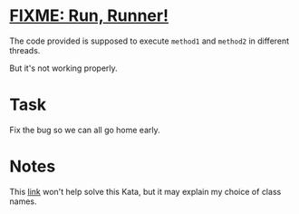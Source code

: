 # [FIXME: Run, Runner!](https://www.codewars.com/kata/fixme-run-runner "https://www.codewars.com/kata/596b2b9d9e2fbd7811000046")

The code provided is supposed to execute ```method1``` and ```method2``` in different threads.

But it's not working properly.

# Task 

Fix the bug so we can all go home early.

# Notes

This <a href="https://en.wikipedia.org/wiki/Logan%27s_Run_(TV_series)">link</a> won't help solve this Kata, but it may explain my choice of class names.